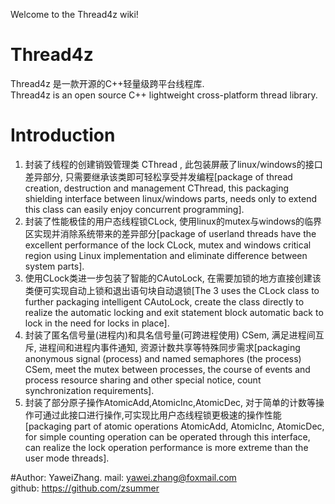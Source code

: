 Welcome to the Thread4z wiki!  
# Thread4z
Thread4z 是一款开源的C++轻量级跨平台线程库.  
Thread4z is an open source C++ lightweight cross-platform thread library.  

# Introduction  
1. 封装了线程的创建销毁管理类 CThread , 此包装屏蔽了linux/windows的接口差异部分, 只需要继承该类即可轻松享受并发编程[package of thread creation, destruction and management CThread, this packaging shielding interface between linux/windows parts, needs only to extend this class can easily enjoy concurrent programming].
2. 封装了性能极佳的用户态线程锁CLock, 使用linux的mutex与windows的临界区实现并消除系统带来的差异部分[package of userland threads have the excellent performance of the lock CLock, mutex and windows critical region using Linux implementation and eliminate difference between system parts].
3. 使用CLock类进一步包装了智能的CAutoLock, 在需要加锁的地方直接创建该类便可实现自动上锁和退出语句块自动退锁[The 3 uses the CLock class to further packaging intelligent CAutoLock, create the class directly to realize the automatic locking and exit statement block automatic back to lock in the need for locks in place].
4. 封装了匿名信号量(进程内)和具名信号量(可跨进程使用) CSem, 满足进程间互斥, 进程间和进程内事件通知, 资源计数共享等特殊同步需求[packaging anonymous signal (process) and named semaphores (the process) CSem, meet the mutex between processes, the course of events and process resource sharing and other special notice, count synchronization requirements].
5. 封装了部分原子操作AtomicAdd,AtomicInc,AtomicDec, 对于简单的计数等操作可通过此接口进行操作,可实现比用户态线程锁更极速的操作性能[packaging part of atomic operations AtomicAdd, AtomicInc, AtomicDec, for simple counting operation can be operated through this interface, can realize the lock operation performance is more extreme than the user mode threads].


#Author: YaweiZhang.
mail: yawei.zhang@foxmail.com  
github: https://github.com/zsummer  
